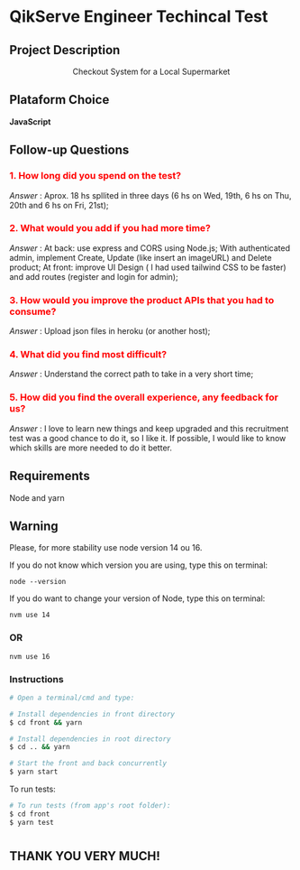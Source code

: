 # QikServe Engineer Techincal Test

## Project Description

<p align="center"> Checkout System for a Local Supermarket </p>

## Plataform Choice

<p align="left"> <strong>JavaScript</strong>

## Follow-up Questions

<h3 style="color:red">1. How long did you spend on the test?</h3>

<em>Answer</em> : Aprox. 18 hs spllited in three days (6 hs on Wed, 19th, 6 hs on Thu, 20th and 6 hs on Fri, 21st);

<h3 style="color:red">2. What would you add if you had more time?</h3>

<em>Answer</em> :
At back: use express and CORS using Node.js;
With authenticated admin, implement Create, Update (like insert an imageURL) and Delete product;
At front: improve UI Design ( I had used tailwind CSS to be faster) and add routes (register and login for admin);

<h3 style="color:red">3. How would you improve the product APIs that you had to consume?
</h3>

<em>Answer</em> : Upload json files in heroku (or another host);

<h3 style="color:red">4. What did you find most difficult?</h3>

<em>Answer</em> :
Understand the correct path to take in a very short time;

<h3 style="color:red">5. How did you find the overall experience, any feedback for us?</h3>

<em>Answer</em> :
I love to learn new things and keep upgraded and this recruitment test was a good chance to do it, so I like it. If possible, I would like to know which skills are more needed to do it better.

## Requirements

Node and yarn

## Warning

Please, for more stability use node version 14 ou 16.

If you do not know which version you are using, type this on terminal:

```
node --version
```

If you do want to change your version of Node, type this on terminal:

```
nvm use 14
```

<h3>OR</h3>

```
nvm use 16
```

### Instructions

```bash
# Open a terminal/cmd and type:

# Install dependencies in front directory
$ cd front && yarn

# Install dependencies in root directory
$ cd .. && yarn

# Start the front and back concurrently
$ yarn start
```

To run tests:

```bash
# To run tests (from app's root folder):
$ cd front
$ yarn test
```

#

## THANK YOU VERY MUCH!

#

